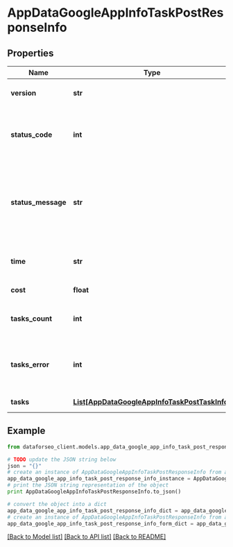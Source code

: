 # AppDataGoogleAppInfoTaskPostResponseInfo


## Properties

Name | Type | Description | Notes
------------ | ------------- | ------------- | -------------
**version** | **str** | the current version of the API | [optional] 
**status_code** | **int** | general status code you can find the full list of the response codes here | [optional] 
**status_message** | **str** | general informational message you can find the full list of general informational messages here | [optional] 
**time** | **str** | total execution time, seconds | [optional] 
**cost** | **float** | total tasks cost, USD | [optional] 
**tasks_count** | **int** | the number of tasks in the tasks array | [optional] 
**tasks_error** | **int** | the number of tasks in the tasks array returned with an error | [optional] 
**tasks** | [**List[AppDataGoogleAppInfoTaskPostTaskInfo]**](AppDataGoogleAppInfoTaskPostTaskInfo.md) | array of tasks | [optional] 

## Example

```python
from dataforseo_client.models.app_data_google_app_info_task_post_response_info import AppDataGoogleAppInfoTaskPostResponseInfo

# TODO update the JSON string below
json = "{}"
# create an instance of AppDataGoogleAppInfoTaskPostResponseInfo from a JSON string
app_data_google_app_info_task_post_response_info_instance = AppDataGoogleAppInfoTaskPostResponseInfo.from_json(json)
# print the JSON string representation of the object
print AppDataGoogleAppInfoTaskPostResponseInfo.to_json()

# convert the object into a dict
app_data_google_app_info_task_post_response_info_dict = app_data_google_app_info_task_post_response_info_instance.to_dict()
# create an instance of AppDataGoogleAppInfoTaskPostResponseInfo from a dict
app_data_google_app_info_task_post_response_info_form_dict = app_data_google_app_info_task_post_response_info.from_dict(app_data_google_app_info_task_post_response_info_dict)
```
[[Back to Model list]](../README.md#documentation-for-models) [[Back to API list]](../README.md#documentation-for-api-endpoints) [[Back to README]](../README.md)


